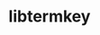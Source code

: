 ---
title: "libtermkey"
layout: cache
categories: [package, develop]
meta: {"compilers": ["gcc@10.2.1", "gcc@10.5.0", "gcc@13.3.0", "gcc@7.5.0"], "num_specs": 16, "num_specs_by_stack": {"developer-tools": 3, "developer-tools-aarch64-linux-gnu": 6, "developer-tools-manylinux2014": 1, "developer-tools-x86_64_v3-linux-gnu": 6, "root": 16}, "oss": ["centos7", "rhel8", "ubuntu18.04"], "platforms": ["linux"], "stacks": ["developer-tools", "developer-tools-aarch64-linux-gnu", "developer-tools-manylinux2014", "developer-tools-x86_64_v3-linux-gnu", "root"], "targets": ["aarch64", "x86_64_v3"], "versions": ["0.22"]}
spec_details: [{"compiler": "gcc@10.5.0", "hash": "2l2tffoymfeo7wktxrcci4lervgqqgt3", "os": "centos7", "platform": "linux", "size": "-", "stacks": ["developer-tools-x86_64_v3-linux-gnu", "root"], "target": "x86_64_v3", "variants": ["build_system=makefile"], "versions": ["0.22"]}, {"compiler": "gcc@10.2.1", "hash": "3i3ftah5mqx7f732k42g7ditsap6snm2", "os": "centos7", "platform": "linux", "size": "-", "stacks": ["developer-tools-manylinux2014", "root"], "target": "x86_64_v3", "variants": ["build_system=makefile"], "versions": ["0.22"]}, {"compiler": "gcc@13.3.0", "hash": "6n73uaybldzacst72oph4yp4nxdfziqv", "os": "rhel8", "platform": "linux", "size": "-", "stacks": ["developer-tools-aarch64-linux-gnu", "root"], "target": "aarch64", "variants": ["build_system=makefile"], "versions": ["0.22"]}, {"compiler": "gcc@10.5.0", "hash": "7agrpssfdd4tiz5jy2cv44zuofr444pf", "os": "centos7", "platform": "linux", "size": "-", "stacks": ["developer-tools-x86_64_v3-linux-gnu", "root"], "target": "x86_64_v3", "variants": ["build_system=makefile"], "versions": ["0.22"]}, {"compiler": "gcc@10.5.0", "hash": "dvifd5x2hibaauzmct6h7y3e7pqyaliu", "os": "centos7", "platform": "linux", "size": "-", "stacks": ["developer-tools-x86_64_v3-linux-gnu", "root"], "target": "x86_64_v3", "variants": ["build_system=makefile"], "versions": ["0.22"]}, {"compiler": "gcc@13.3.0", "hash": "e3lrbluujuxphtlfmmhmnmlyoiz6th7k", "os": "rhel8", "platform": "linux", "size": "-", "stacks": ["developer-tools-aarch64-linux-gnu", "root"], "target": "aarch64", "variants": ["build_system=makefile"], "versions": ["0.22"]}, {"compiler": "gcc@7.5.0", "hash": "ivi65dj3dkrm5ltnkgmya5t6zwdeyvs7", "os": "ubuntu18.04", "platform": "linux", "size": "-", "stacks": ["developer-tools", "root"], "target": "x86_64_v3", "variants": ["build_system=makefile"], "versions": ["0.22"]}, {"compiler": "gcc@7.5.0", "hash": "kxof3apfh54su4q6dkbjndonwwoxothq", "os": "ubuntu18.04", "platform": "linux", "size": "-", "stacks": ["developer-tools", "root"], "target": "x86_64_v3", "variants": ["build_system=makefile"], "versions": ["0.22"]}, {"compiler": "gcc@7.5.0", "hash": "nphhnuxlhunwtuceuv3tgyo3uaud3i4g", "os": "ubuntu18.04", "platform": "linux", "size": "-", "stacks": ["developer-tools", "root"], "target": "x86_64_v3", "variants": ["build_system=makefile"], "versions": ["0.22"]}, {"compiler": "gcc@10.5.0", "hash": "pvw4um2rebgmcwtvivskpnq6axodsu52", "os": "centos7", "platform": "linux", "size": "-", "stacks": ["developer-tools-x86_64_v3-linux-gnu", "root"], "target": "x86_64_v3", "variants": ["build_system=makefile"], "versions": ["0.22"]}, {"compiler": "gcc@10.5.0", "hash": "qtaviddniezi76uhvt73j4grtwnv2p2j", "os": "centos7", "platform": "linux", "size": "-", "stacks": ["developer-tools-x86_64_v3-linux-gnu", "root"], "target": "x86_64_v3", "variants": ["build_system=makefile"], "versions": ["0.22"]}, {"compiler": "gcc@13.3.0", "hash": "suwyjywlznti6lapgrl2sjk6l4tnd5cw", "os": "rhel8", "platform": "linux", "size": "-", "stacks": ["developer-tools-aarch64-linux-gnu", "root"], "target": "aarch64", "variants": ["build_system=makefile"], "versions": ["0.22"]}, {"compiler": "gcc@13.3.0", "hash": "vxzhupzg5gkzzuvkte7et2xts3ll4jtf", "os": "rhel8", "platform": "linux", "size": "-", "stacks": ["developer-tools-aarch64-linux-gnu", "root"], "target": "aarch64", "variants": ["build_system=makefile"], "versions": ["0.22"]}, {"compiler": "gcc@13.3.0", "hash": "xbclfv2zu2ss7zivhnwot5aw2vewvqnc", "os": "rhel8", "platform": "linux", "size": "-", "stacks": ["developer-tools-aarch64-linux-gnu", "root"], "target": "aarch64", "variants": ["build_system=makefile"], "versions": ["0.22"]}, {"compiler": "gcc@13.3.0", "hash": "ydlqu7i5fy7ujkn3hbiyv7gy4elfwkgk", "os": "rhel8", "platform": "linux", "size": "-", "stacks": ["developer-tools-aarch64-linux-gnu", "root"], "target": "aarch64", "variants": ["build_system=makefile"], "versions": ["0.22"]}, {"compiler": "gcc@10.5.0", "hash": "yqok5h2z3hfvaqeezcssk7kwwrjw3kun", "os": "centos7", "platform": "linux", "size": "-", "stacks": ["developer-tools-x86_64_v3-linux-gnu", "root"], "target": "x86_64_v3", "variants": ["build_system=makefile"], "versions": ["0.22"]}]
---